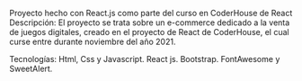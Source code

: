 Proyecto hecho con React.js como parte del curso en CoderHouse de React
Descripción:
El proyecto se trata sobre un e-commerce dedicado a la venta de juegos digitales, creado en el proyecto de React de CoderHouse, el cual curse entre durante noviembre del año 2021.

Tecnologías:
Html, Css y Javascript.
React js.
Bootstrap.
FontAwesome y SweetAlert.
